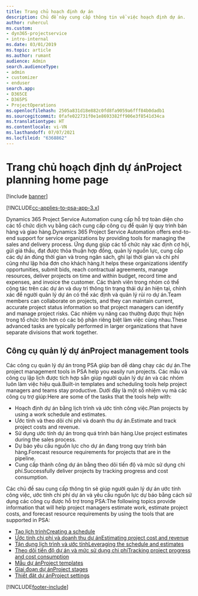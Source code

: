 ```yaml
---
title: Trang chủ hoạch định dự án
description: Chủ đề này cung cấp thông tin về việc hoạch định dự án.
author: ruhercul
ms.custom:
- dyn365-projectservice
- intro-internal
ms.date: 03/01/2019
ms.topic: article
ms.author: rumant
audience: Admin
search.audienceType:
- admin
- customizer
- enduser
search.app:
- D365CE
- D365PS
- ProjectOperations
ms.openlocfilehash: 2505a831d18e882c0fd8fa9059a6fff84b0dadb1
ms.sourcegitcommit: 0fafe022731f0e1e8693382ff906e3f8541d34ca
ms.translationtype: HT
ms.contentlocale: vi-VN
ms.lasthandoff: 07/07/2021
ms.locfileid: "6368862"
---
```

# <a name="project-planning-home-page"></a><span data-ttu-id="d2802-103">Trang chủ hoạch định dự án</span><span class="sxs-lookup"><span data-stu-id="d2802-103">Project planning home page</span></span>

[!include [banner](../includes/psa-now-project-operations.md)]

[!INCLUDE[cc-applies-to-psa-app-3.x](../includes/cc-applies-to-psa-app-3x.md)]

<span data-ttu-id="d2802-104">Dynamics 365 Project Service Automation cung cấp hỗ trợ toàn diện cho các tổ chức dịch vụ bằng cách cung cấp công cụ để quản lý quy trình bán hàng và giao hàng.</span><span class="sxs-lookup"><span data-stu-id="d2802-104">Dynamics 365 Project Service Automation offers end-to-end support for service organizations by providing tools for managing the sales and delivery process.</span></span> <span data-ttu-id="d2802-105">Ứng dụng giúp các tổ chức này xác định cơ hội, gửi giá thầu, đạt được thỏa thuận hợp đồng, quản lý nguồn lực, cung cấp các dự án đúng thời gian và trong ngân sách, ghi lại thời gian và chi phí cũng như lập hóa đơn cho khách hàng.</span><span class="sxs-lookup"><span data-stu-id="d2802-105">It helps these organizations identify opportunities, submit bids, reach contractual agreements, manage resources, deliver projects on time and within budget, record time and expenses, and invoice the customer.</span></span> <span data-ttu-id="d2802-106">Các thành viên trong nhóm có thể cộng tác trên các dự án và duy trì thông tin trạng thái dự án hiện tại, chính xác để người quản lý dự án có thể xác định và quản lý rủi ro dự án.</span><span class="sxs-lookup"><span data-stu-id="d2802-106">Team members can collaborate on projects, and they can maintain current, accurate project status information so that project managers can identify and manage project risks.</span></span> <span data-ttu-id="d2802-107">Các nhiệm vụ nâng cao thường được thực hiện trong tổ chức lớn hơn có các bộ phận riêng biệt làm việc cùng nhau.</span><span class="sxs-lookup"><span data-stu-id="d2802-107">These advanced tasks are typically performed in larger organizations that have separate divisions that work together.</span></span>

## <a name="project-management-tools"></a><span data-ttu-id="d2802-108">Công cụ quản lý dự án</span><span class="sxs-lookup"><span data-stu-id="d2802-108">Project management tools</span></span>

<span data-ttu-id="d2802-109">Các công cụ quản lý dự án trong PSA giúp bạn dễ dàng chạy các dự án.</span><span class="sxs-lookup"><span data-stu-id="d2802-109">The project management tools in PSA help you easily run projects.</span></span> <span data-ttu-id="d2802-110">Các mẫu và công cụ lập lịch được tích hợp sẵn giúp người quản lý dự án và các nhóm luôn làm việc hiệu quả.</span><span class="sxs-lookup"><span data-stu-id="d2802-110">Built-in templates and scheduling tools help project managers and teams stay productive.</span></span> <span data-ttu-id="d2802-111">Dưới đây là một số nhiệm vụ mà các công cụ trợ giúp:</span><span class="sxs-lookup"><span data-stu-id="d2802-111">Here are some of the tasks that the tools help with:</span></span>

- <span data-ttu-id="d2802-112">Hoạch định dự án bằng lịch trình và ước tính công việc.</span><span class="sxs-lookup"><span data-stu-id="d2802-112">Plan projects by using a work schedule and estimates.</span></span>
- <span data-ttu-id="d2802-113">Ước tính và theo dõi chi phí và doanh thu dự án.</span><span class="sxs-lookup"><span data-stu-id="d2802-113">Estimate and track project costs and revenue.</span></span>
- <span data-ttu-id="d2802-114">Sử dụng ước tính dự án trong quá trình bán hàng.</span><span class="sxs-lookup"><span data-stu-id="d2802-114">Use project estimates during the sales process.</span></span>
- <span data-ttu-id="d2802-115">Dự báo yêu cầu nguồn lực cho dự án đang trong quy trình bán hàng.</span><span class="sxs-lookup"><span data-stu-id="d2802-115">Forecast resource requirements for projects that are in the pipeline.</span></span>
- <span data-ttu-id="d2802-116">Cung cấp thành công dự án bằng theo dõi tiến độ và mức sử dụng chi phí.</span><span class="sxs-lookup"><span data-stu-id="d2802-116">Successfully deliver projects by tracking progress and cost consumption.</span></span>

<span data-ttu-id="d2802-117">Các chủ đề sau cung cấp thông tin sẽ giúp người quản lý dự án ước tính công việc, ước tính chi phí dự án và yêu cầu nguồn lực dự báo bằng cách sử dụng các công cụ được hỗ trợ trong PSA:</span><span class="sxs-lookup"><span data-stu-id="d2802-117">The following topics provide information that will help project managers estimate work, estimate project costs, and forecast resource requirements by using the tools that are supported in PSA:</span></span>

- [<span data-ttu-id="d2802-118">Tạo lịch trình</span><span class="sxs-lookup"><span data-stu-id="d2802-118">Creating a schedule</span></span>](project-creating.md)
- [<span data-ttu-id="d2802-119">Ước tính chi phí và doanh thu dự án</span><span class="sxs-lookup"><span data-stu-id="d2802-119">Estimating project cost and revenue</span></span>](project-estimating.md)
- [<span data-ttu-id="d2802-120">Tận dụng lịch trình và ước tính</span><span class="sxs-lookup"><span data-stu-id="d2802-120">Leveraging the schedule and estimates</span></span>](project-leveraging.md)
- [<span data-ttu-id="d2802-121">Theo dõi tiến độ dự án và mức sử dụng chi phí</span><span class="sxs-lookup"><span data-stu-id="d2802-121">Tracking project progress and cost consumption</span></span>](project-tracking.md)
- [<span data-ttu-id="d2802-122">Mẫu dự án</span><span class="sxs-lookup"><span data-stu-id="d2802-122">Project templates</span></span>](project-templates.md)
- [<span data-ttu-id="d2802-123">Giai đoạn dự án</span><span class="sxs-lookup"><span data-stu-id="d2802-123">Project stages</span></span>](project-stages.md)
- [<span data-ttu-id="d2802-124">Thiết đặt dự án</span><span class="sxs-lookup"><span data-stu-id="d2802-124">Project settings</span></span>](project-settings.md)


[!INCLUDE[footer-include](../includes/footer-banner.md)]